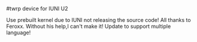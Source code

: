 #twrp device for IUNI U2

Use prebuilt kernel due to IUNI not releasing the source code!
All thanks to Feroxx.
Without his help,I can't make it!
Update to support multiple language!
